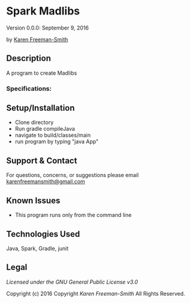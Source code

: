 # Spark Madlibs
Version 0.0.0: September 9, 2016

by [Karen Freeman-Smith](https://github.com/karenfreemansmith)

## Description
A program to create Madlibs

### Specifications:

## Setup/Installation
* Clone directory
* Run gradle compileJava
* navigate to build/classes/main
* run program by typing "java App"

## Support & Contact
For questions, concerns, or suggestions please email karenfreemansmith@gmail.com

## Known Issues
* This program runs only from the command line

## Technologies Used
Java, Spark, Gradle, junit

## Legal
*Licensed under the GNU General Public License v3.0*

Copyright (c) 2016 Copyright _Karen Freeman-Smith_ All Rights Reserved.
